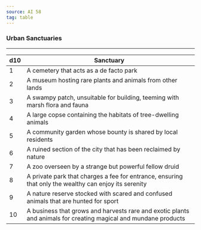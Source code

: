 ```yaml
---
source: AI 58
tag: table
---
```


### Urban Sanctuaries
---
|d10|Sanctuary|
|----|------------|
|1|A cemetery that acts as a de facto park|
|2|A museum hosting rare plants and animals from other lands|
|3|A swampy patch, unsuitable for building, teeming with marsh flora and fauna|
|4|A large copse containing the habitats of tree-dwelling animals|
|5|A community garden whose bounty is shared by local residents|
|6|A ruined section of the city that has been reclaimed by nature|
|7|A zoo overseen by a strange but powerful fellow druid|
|8|A private park that charges a fee for entrance, ensuring that only the wealthy can enjoy its serenity|
|9|A nature reserve stocked with scared and confused animals that are hunted for sport|
|10|A business that grows and harvests rare and exotic plants and animals for creating magical and mundane products|
